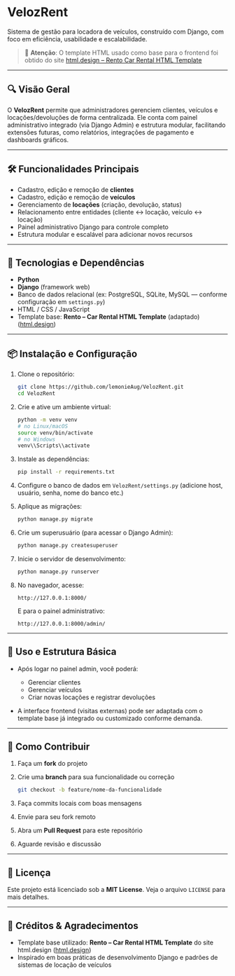 # VelozRent

Sistema de gestão para locadora de veículos, construído com Django, com foco em eficiência, usabilidade e escalabilidade.

> 🚧 **Atenção**: O template HTML usado como base para o frontend foi obtido do site [html.design – Rento Car Rental HTML Template](https://html.design/download/rento-car-rental-html-template/)

---

## 🔍 Visão Geral

O **VelozRent** permite que administradores gerenciem clientes, veículos e locações/devoluções de forma centralizada. Ele conta com painel administrativo integrado (via Django Admin) e estrutura modular, facilitando extensões futuras, como relatórios, integrações de pagamento e dashboards gráficos.

---

## 🛠 Funcionalidades Principais

* Cadastro, edição e remoção de **clientes**
* Cadastro, edição e remoção de **veículos**
* Gerenciamento de **locações** (criação, devolução, status)
* Relacionamento entre entidades (cliente ↔ locação, veículo ↔ locação)
* Painel administrativo Django para controle completo
* Estrutura modular e escalável para adicionar novos recursos

---

## 🧩 Tecnologias e Dependências

* **Python**
* **Django** (framework web)
* Banco de dados relacional (ex: PostgreSQL, SQLite, MySQL — conforme configuração em `settings.py`)
* HTML / CSS / JavaScript
* Template base: **Rento – Car Rental HTML Template** (adaptado) ([html.design](https://html.design/download/rento-car-rental-html-template/))

---

## 📦 Instalação e Configuração

1. Clone o repositório:

   ```bash
   git clone https://github.com/lemonieAug/VelozRent.git
   cd VelozRent
   ```

2. Crie e ative um ambiente virtual:

   ```bash
   python -m venv venv
   # no Linux/macOS
   source venv/bin/activate
   # no Windows
   venv\\Scripts\\activate
   ```

3. Instale as dependências:

   ```bash
   pip install -r requirements.txt
   ```

4. Configure o banco de dados em `VelozRent/settings.py`
   (adicione host, usuário, senha, nome do banco etc.)

5. Aplique as migrações:

   ```bash
   python manage.py migrate
   ```

6. Crie um superusuário (para acessar o Django Admin):

   ```bash
   python manage.py createsuperuser
   ```

7. Inicie o servidor de desenvolvimento:

   ```bash
   python manage.py runserver
   ```

8. No navegador, acesse:

   ```
   http://127.0.0.1:8000/
   ```

   E para o painel administrativo:

   ```
   http://127.0.0.1:8000/admin/
   ```

---

## 🚀 Uso e Estrutura Básica

* Após logar no painel admin, você poderá:

  * Gerenciar clientes
  * Gerenciar veículos
  * Criar novas locações e registrar devoluções
* A interface frontend (visitas externas) pode ser adaptada com o template base já integrado ou customizado conforme demanda.

---

## 🤝 Como Contribuir

1. Faça um **fork** do projeto
2. Crie uma **branch** para sua funcionalidade ou correção

   ```bash
   git checkout -b feature/nome-da-funcionalidade
   ```
3. Faça commits locais com boas mensagens
4. Envie para seu fork remoto
5. Abra um **Pull Request** para este repositório
6. Aguarde revisão e discussão

---

## 📝 Licença

Este projeto está licenciado sob a **MIT License**. Veja o arquivo `LICENSE` para mais detalhes.

---

## 📌 Créditos & Agradecimentos

* Template base utilizado: **Rento – Car Rental HTML Template** do site html.design ([html.design](https://html.design/download/rento-car-rental-html-template/))
* Inspirado em boas práticas de desenvolvimento Django e padrões de sistemas de locação de veículos
